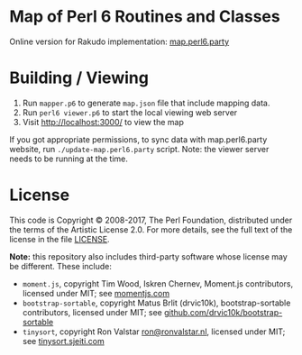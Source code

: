 # Map of Perl 6 Routines and Classes

Online version for Rakudo implementation:
    [map.perl6.party](https://map.perl6.party)

# Building / Viewing

1) Run `mapper.p6` to generate `map.json` file that include mapping data.
2) Run `perl6 viewer.p6` to start the local viewing web server
3) Visit [http://localhost:3000/](http://localhost:3000/) to view the map

If you got appropriate permissions, to sync data with map.perl6.party website,
run `./update-map.perl6.party` script. Note: the viewer server needs to be
running at the time.

# License

This code is Copyright © 2008-2017, The Perl Foundation,
distributed under the terms of the Artistic License 2.0. For more details, see
the full text of the license in the file [LICENSE](LICENSE).

**Note:** this repository also includes third-party software whose license
may be different. These include:

- `moment.js`, copyright Tim Wood, Iskren Chernev, Moment.js
    contributors, licensed under MIT; see [momentjs.com](https://momentjs.com)
- `bootstrap-sortable`, copyright Matus Brlit (drvic10k),
    bootstrap-sortable contributors, licensed under MIT; see
    [github.com/drvic10k/bootstrap-sortable
    ](https://github.com/drvic10k/bootstrap-sortable)
- `tinysort`, copyright Ron Valstar <ron@ronvalstar.nl>, licensed under MIT; see
    [tinysort.sjeiti.com](http://tinysort.sjeiti.com/)
